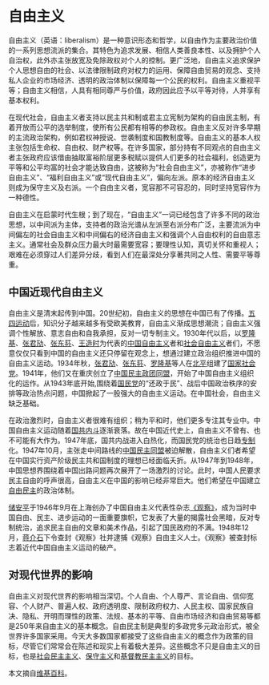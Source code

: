 # 自由主义

自由主义（英语：liberalism）是一种意识形态和哲学，以自由作为主要政治价值的一系列思想流派的集合。其特色为追求发展、相信人类善良本性、以及拥护个人自治权，此外亦主张放宽及免除政权对个人的控制。更广泛地，自由主义追求保护个人思想自由的社会、以法律限制政府对权力的运用、保障自由贸易的观念、支持私人企业的市场经济、透明的政治体制以保障每一个公民的权利。自由主义重视平等；自由主义相信，人具有相同尊严与价值，政府因此应予以平等对待，人并享有基本权利。

在现代社会，自由主义者支持以民主共和制或君主立宪制为架构的自由民主制，有着开放而公平的选举制度，使所有公民都有相等的参政权。自由主义反对许多早期的主流政治架构，例如君权神授说、世袭制度和国教制度等。自由主义的基本人权主张包括生命权、自由权、财产权等。在许多国家，部分持有不同观点的自由主义者主张政府应该借由抽取富裕阶层更多税赋以提供人们更多的社会福利，创造更为平等和公平均富的社会才能达致自由，这被称为“社会自由主义”，亦被称作“进步自由主义”、“福利自由主义”或“现代自由主义”，偏向左派。原本的经济自由主义则成为保守主义及右派。一个自由主义者，宽容那不可容忍的，同时坚持宽容作为一种德性。

自由主义在启蒙时代生根；到了现在，“自由主义”一词已经包含了许多不同的政治思想，以中间派为主体，支持者的政治光谱从左派至右派分布广泛，主要流派为中间偏左的社会自由主义和中间偏右的经济自由主义和强调个人自由权利的自由意志主义。通常社会及群众压力最大时最需要宽容；要理性认知，真切关怀和重视人；艰难在必须穿过人们差异分歧，看到人们在最深处分享著共同之人性、需要平等尊重。

## 中国近现代自由主义

自由主义是清末起传到中国。20世纪初，自由主义的思想在中国已有了传播。[五四运动](https://zh.wikipedia.org/wiki/五四運動)后，知识分子越来越多有受欧美教育，自由主义渐成思想潮流；自由主义强调个性解放、意志自由和自我承担，反对一切专制主义。1930年代以后，以[罗隆基](https://zh.wikipedia.org/wiki/罗隆基)、[张君劢](https://zh.wikipedia.org/wiki/张君劢)、[张东荪](https://zh.wikipedia.org/wiki/张东荪)、[王造时](https://zh.wikipedia.org/wiki/王造时)为代表的[中国自由主义](https://zh.wikipedia.org/w/index.php?title=中国自由主义&action=edit&redlink=1)者和[社会自由主义](https://zh.wikipedia.org/wiki/社会自由主义)者们，不愿意仅仅只看到中国的自由主义还只停留在观念上，想通过建立政治组织推进中国的自由主义运动。1934年秋，[张君劢](https://zh.wikipedia.org/wiki/张君劢)、[张东荪](https://zh.wikipedia.org/wiki/张东荪)、[罗隆基](https://zh.wikipedia.org/wiki/罗隆基)等人在[北平](https://zh.wikipedia.org/wiki/北平市)组建了[国家社会党](https://zh.wikipedia.org/wiki/中國民主社會黨)。1941年，他们又在重庆创立了[中国民主政团同盟](https://zh.wikipedia.org/wiki/中国民主同盟)，开始了中国自由主义组织化的运作。从1943年底开始,围绕着[国民党](https://zh.wikipedia.org/wiki/中國國民黨)的“还政于民”、战后中国政治秩序的安排等政治热点问题，中国掀起了一股强大的自由主义运动。在中国社会，自由主义缺乏基础。

在政治激烈时，自由主义者很难有组织；稍为平和时，他们更多专注其专业中。中国自由主义运动随着[国共内斗](https://zh.wikipedia.org/wiki/国共内战)逐渐衰落。故在中国近代史上，自由主义不曾有、也不可能有大作为。1947年底，国共内战进入白热化，而国民党的统治也日趋[专制](https://zh.wikipedia.org/wiki/专制主义)化。1947年10月，主张走中间路线的[中国民主同盟](https://zh.wikipedia.org/wiki/中国民主同盟)被迫解散，自由主义们者希望在中国实行资产阶级民主共和国制度的理想已经面临夭折。从1947年到1948年，中国思想界围绕着中国出路问题再次展开了一场激烈的讨论。此时，中国人民要求民主自由的呼声很高，自由主义在中国的影响已经非常巨大。他们希望在中国建立[自由民主](https://zh.wikipedia.org/wiki/自由民主制)的政治体制。

[储安平](https://zh.wikipedia.org/wiki/储安平)于1946年9月在上海创办了中国自由主义代表性杂志[《观察》](https://zh.wikipedia.org/wiki/观察_(杂志))，成为当时中国自由、民主、进步运动的一面重要旗帜，它发表了大量的揭露社会黑暗，反对专制统治，追求民主自由的文章和美术作品，引起了国民政府的不满。1948年12月，[蒋介石](https://zh.wikipedia.org/wiki/蔣介石)下令查封《观察》社并逮捕《观察》自由主义人士。《观察》被查封标志着近代中国自由主义运动的破产。

## 对现代世界的影响

自由主义对现代世界的影响相当深切。个人自由、个人尊严、言论自由、信仰宽容、个人财产、普遍人权、政府透明度、限制政府权力、人民主权、国家民族自决、隐私、开明而理性的政策、法规、基本的平等、自由市场经济和自由贸易等都是250年来自由主义的基本概念。自由民主制是典型的多政党多元政治形式，被全世界许多国家采用。今天大多数国家都接受了这些自由主义的概念作为政策的目标，尽管它们常常会在陈述和现实上有着极大差异。这些概念不只是自由主义的目标，也是[社会民主主义](https://zh.wikipedia.org/wiki/社會民主主義)、[保守主义](https://zh.wikipedia.org/wiki/保守主義)和[基督教民主主义](https://zh.wikipedia.org/wiki/基督教民主主義)的目标。

本文摘自[维基百科](https://zh.wikipedia.org/zh-cn/%E8%87%AA%E7%94%B1%E4%B8%BB%E4%B9%89)。
